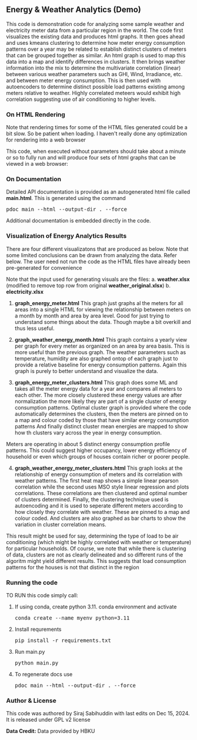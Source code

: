 ## Energy & Weather Analytics (Demo)

This code is demonstration code for analyzing some sample weather and electricity 
meter data from a particular region in the world. The code first visualizes the 
existing data and produces html graphs. It then goes ahead and uses kmeans clustering 
to determine how meter energy consumption patterns over a year may be related to 
establish distinct clusters of meters that can be grouped together as similar. 
An html graph is used to map this data into a map and identify differences in clusters. 
It then brings weather information into the mix to determine the multivariate 
correlation (linear) between various weather parameters such as GHI, Wind, 
Irradiance, etc. and between meter energy consumption. This is then used with 
autoencoders to determine distinct possible load patterns existing among meters 
relative to weather. Highly correlated meteers would exhibit high correlation 
suggesting use of air conditioning to higher levels. 

### On HTML Rendering

Note that rendering times for some of the HTML files generated could be a bit
slow. So be patient when loading. I haven't really done any optimization for
rendering into a web browser

This code, when executed without parameters should take about a minute or
so to fully run and will produce four sets of html graphs that can be 
viewed in a web browser:

### On Documentation

Detailed API documentation is provided as an autogenerated html file called
**main.html**. This is generated using the command 

<pre>pdoc main --html --output-dir . --force</pre>

Additional documentation is embedded directly in the code. 

### Visualization of Energy Analytics Results
There are four different visualizatons that are produced as below. Note that some
limited conclusions can be drawn from analyzing the data. Refer below. The user
need not run the code as the HTML files have already been pre-generated for convenience

Note that the input used for generating visuals are the files:
a. **weather.xlsx** (modified to remove top row from original **weather_original.xlsx**)
b. **electricity.xlsx**


1. **graph_energy_meter.html**
This graph just graphs al the meters for all areas into a single HTML for
viewing the relationship between meters on a month by month and area by area
level. Good for just trying to understand some things about the data. Though
maybe a bit overkill and thus less useful. 

2. **graph_weather_energy_month.html**
This graph contains a yearly view per graph for every meter as organized
on an area by area basis. This is more useful than the previous graph. The 
weather parameters such as temperature, humidity are also graphed ontop of
each graph just to provide a relative baseline for energy consumption patterns. 
Again this graph is purely to better understand and visualize the data. 

3. **graph_energy_meter_clusters.html**
This graph does some ML and takes all the meter energy data for a year
and compares all meters to each other. The more closely clustered these
energy values are after normalization the more likely they are part of a single
cluster of energy consumption patterns. Optimal cluster graph is provided where
the code automatically determines the clusters, then the meters are pinned on
to a map and colour coded by those that have similar energy consumption patterns
And finally distinct cluster mean energies are mapped to show how th clusters vary
across the year in energy consumption. 

Meters are operating in about 5 distinct energy consumption profile patterns. 
This could suggest higher occupancy, lower energy efficiency of household or even
which groups of houses contain richer or poorer people.  

4. **graph_weather_energy_meter_clusters.html**
This graph looks at the relationship of energy consumption of meters and its
correlation with weather patterns. The first heat map shows a simple linear
pearson correlation while the second uses MSO style linear regression and plots
correlations. These correlations are then clustered and optimal number of clusters
determined. Finally, the clustering technique used is autoencoding and it is 
used to seperate different meters according to how closely they correlate with
weather. These are pinned to a map and colour coded. And clusters are also 
graphed as bar charts to show the variation in cluster correlation means. 

This result might be used for say, determining the type of load to be air conditioning 
(which might be highly correlated with weather or temperature) for particular households.
Of course, we note that while there is clustering of data, clusters are not as clearly
delineated and so different runs of the algoritm might yield different results. This 
suggests that load consumption patterns for the houses is not that distinct in the region 


### Running the code

TO RUN this code simply call:

1. If using conda, create python 3.11. conda environment and activate 
   <pre>conda create --name myenv python=3.11</pre>

2. Install requrements 
   <pre>pip install -r requirements.txt</pre> 

3. Run main.py 
   <pre>python main.py</pre>

4. To regenerate docs use
   
   <pre>pdoc main --html --output-dir . --force</pre>


### Author & License

This code was authored by Siraj Sabihuddin with last edits on Dec 15, 2024. It is released
under GPL v2 license

**Data Credit:** 
Data provided by HBKU 